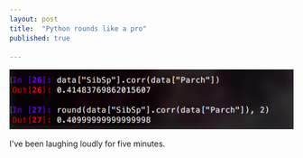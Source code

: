 ```yaml
---
layout: post
title:  "Python rounds like a pro"
published: true

---
```


<p class="centered-img"><img src="/assets/round-py.png"></p>

I've been laughing loudly for five minutes. 
